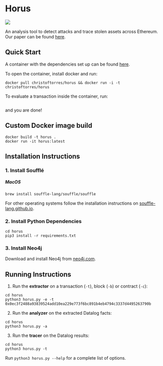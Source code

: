 Horus
======

![](https://img.icons8.com/color/200/bastet.png)

An analysis tool to detect attacks and trace stolen assets across Ethereum.  Our paper can be found [here](https://orbilu.uni.lu/retrieve/77779/85581/FC_21_Horus_Torres.pdf).

## Quick Start

A container with the dependencies set up can be found [here](https://hub.docker.com/r/christoftorres/horus/).

To open the container, install docker and run:

```
docker pull christoftorres/horus && docker run -i -t christoftorres/horus
```

To evaluate a transaction inside the container, run:

```

```

and you are done!

## Custom Docker image build

```
docker build -t horus .
docker run -it horus:latest
```

## Installation Instructions

### 1. Install Soufflé

##### MacOS

``` shell
brew install souffle-lang/souffle/souffle
```

For other operating systems follow the installation instructions on [souffle-lang.github.io](https://souffle-lang.github.io/install).

### 2. Install Python Dependencies

``` shell
cd horus
pip3 install -r requirements.txt
```

### 3. Install Neo4j

Download and install Neo4j from [neo4j.com](https://neo4j.com/download-center).

## Running Instructions

1. Run the <b>extractor</b> on a transaction (```-t```), block (```-b```) or contract (```-c```):

``` shell
cd horus
python3 horus.py -e -t 0x0ec3f2488a93839524add10ea229e773f6bc891b4eb4794c3337d4495263790b
```

2. Run the <b>analyzer</b> on the extracted Datalog facts:

``` shell
cd horus
python3 horus.py -a
```

3. Run the <b>tracer</b> on the Datalog results:

``` shell
cd horus
python3 horus.py -t
```

Run ```python3 horus.py --help``` for a complete list of options.
